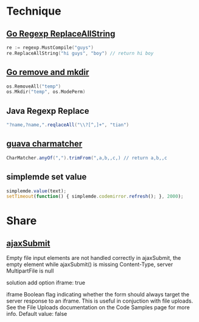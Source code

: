 # Technique

## [Go Regexp ReplaceAllString](https://golang.org/pkg/regexp/#example_Regexp_ReplaceAllString)

```Go
re := regexp.MustCompile("guys")
re.ReplaceAllString("hi guys", "boy") // return hi boy
```

## [Go remove and mkdir](https://golang.google.cn/pkg/os/#Mkdir)

```Go
os.RemoveAll("temp")
os.Mkdir("temp", os.ModePerm)
```
  
## Java Regexp Replace

```Java
"?name,?name,".reqlaceAll("\\?[^,]+", "tian")
```

## [guava charmatcher](https://github.com/google/guava/wiki/StringsExplained#charmatcher)

```Java
CharMatcher.anyOf(",").trimFrom(",a,b,,c,) // return a,b,,c
```

## simplemde set value

```javascript
simplemde.value(text);
setTimeout(function() { simplemde.codemirror.refresh(); }, 2000);
```

# Share

## [ajaxSubmit](http://jquery.malsup.com/form/#options-object)

Empty file input elements are not handled correctly in ajaxSubmit, the empty element while ajaxSubmit() is missing Content-Type, server MultipartFile is null

solution add option
iframe: true

iframe
Boolean flag indicating whether the form should always target the server response to an iframe. This is useful in conjuction with file uploads. See the File Uploads documentation on the Code Samples page for more info. 
Default value: false
